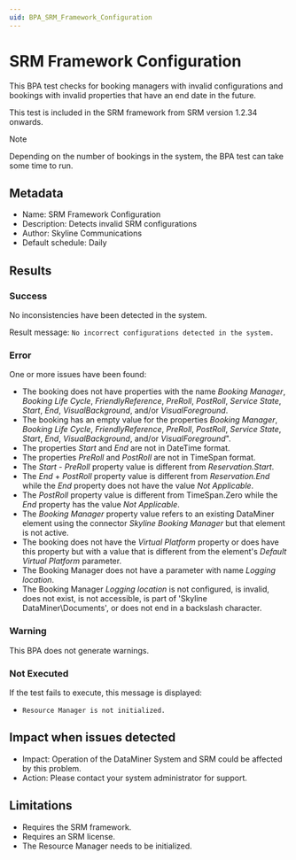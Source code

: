 ```yaml
---
uid: BPA_SRM_Framework_Configuration
---
```


# SRM Framework Configuration

This BPA test checks for booking managers with invalid configurations and bookings with invalid properties that have an end date in the future.

This test is included in the SRM framework from SRM version 1.2.34 onwards.<!-- RN 37417 -->

> [!NOTE]
> Depending on the number of bookings in the system, the BPA test can take some time to run.

## Metadata

- Name: SRM Framework Configuration
- Description: Detects invalid SRM configurations
- Author: Skyline Communications
- Default schedule: Daily

## Results

### Success

No inconsistencies have been detected in the system.

Result message: `No incorrect configurations detected in the system.`

### Error

One or more issues have been found:

- The booking does not have properties with the name *Booking Manager*, *Booking Life Cycle*, *FriendlyReference*, *PreRoll*, *PostRoll*, *Service State*, *Start*, *End*, *VisualBackground*, and/or *VisualForeground*.
- The booking has an empty value for the properties *Booking Manager*, *Booking Life Cycle*, *FriendlyReference*, *PreRoll*, *PostRoll*, *Service State*, *Start*, *End*, *VisualBackground*, and/or *VisualForeground*".
- The properties *Start* and *End* are not in DateTime format.
- The properties *PreRoll* and *PostRoll* are not in TimeSpan format.
- The *Start* - *PreRoll* property value is different from *Reservation.Start*.
- The *End* + *PostRoll* property value is different from *Reservation.End* while the *End* property does not have the value *Not Applicable*.
- The *PostRoll* property value is different from TimeSpan.Zero while the *End* property has the value *Not Applicable*.
- The *Booking Manager* property value refers to an existing DataMiner element using the connector *Skyline Booking Manager* but that element is not active.
- The booking does not have the *Virtual Platform* property or does have this property but with a value that is different from the element's *Default Virtual Platform* parameter.
- The Booking Manager does not have a parameter with name *Logging location*.
- The Booking Manager *Logging location* is not configured, is invalid, does not exist, is not accessible, is part of 'Skyline DataMiner\Documents', or does not end in a backslash character.

### Warning

This BPA does not generate warnings.

### Not Executed

If the test fails to execute, this message is displayed:

- `Resource Manager is not initialized.`

## Impact when issues detected

- Impact: Operation of the DataMiner System and SRM could be affected by this problem.
- Action: Please contact your system administrator for support.

## Limitations

- Requires the SRM framework.
- Requires an SRM license.
- The Resource Manager needs to be initialized.

